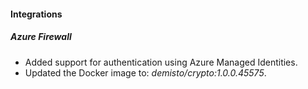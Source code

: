 
#### Integrations
##### Azure Firewall
- Added support for authentication using Azure Managed Identities.
- Updated the Docker image to: *demisto/crypto:1.0.0.45575*.
